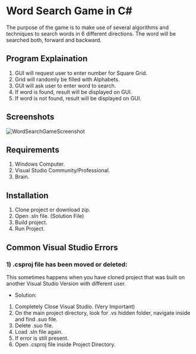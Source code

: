 # Word Search Game in C#

The purpose of the game is to make use of several algorithms and techniques to search words in 6 different directions. The word will be searched both, forward and backward.

## Program Explaination
1. GUI will request user to enter number for Square Grid.
2. Grid will randomly be filled with Alphabets.
3. GUI will ask user to enter word to search.
4. If word is found, result will be displayed on GUI.
5. If word is not found, result will be displayed on GUI.

## Screenshots
![WordSearchGameScreenshot](https://user-images.githubusercontent.com/36758614/88224130-88952f00-cc36-11ea-8737-f3a48f5b7833.PNG)

## Requirements
1. Windows Computer.
2. Visual Studio Community/Professional.
3. Brain.

## Installation

1. Clone project or download zip.
2. Open .sln file. (Solution File)
3. Build project.
4. Run Project.

## Common Visual Studio Errors
###  1) .csproj file has been moved or deleted: 
This sometimes happens when you have cloned project that was built on another Visual Studio Version with different user.
- Solution: 
1. Completely Close Visual Studio. (Very Important)
2. On the main project directory, look for .vs hidden folder, navigate inside and find .suo file.
3. Delete .suo file.
4. Load .sln file again.
5. If error is still present.
6. Open .csproj file inside Project Directory.


